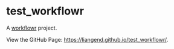 # test_workflowr

A [workflowr][] project.

[workflowr]: https://github.com/workflowr/workflowr. 

View the GitHub Page: https://liangend.github.io/test_workflowr/.
